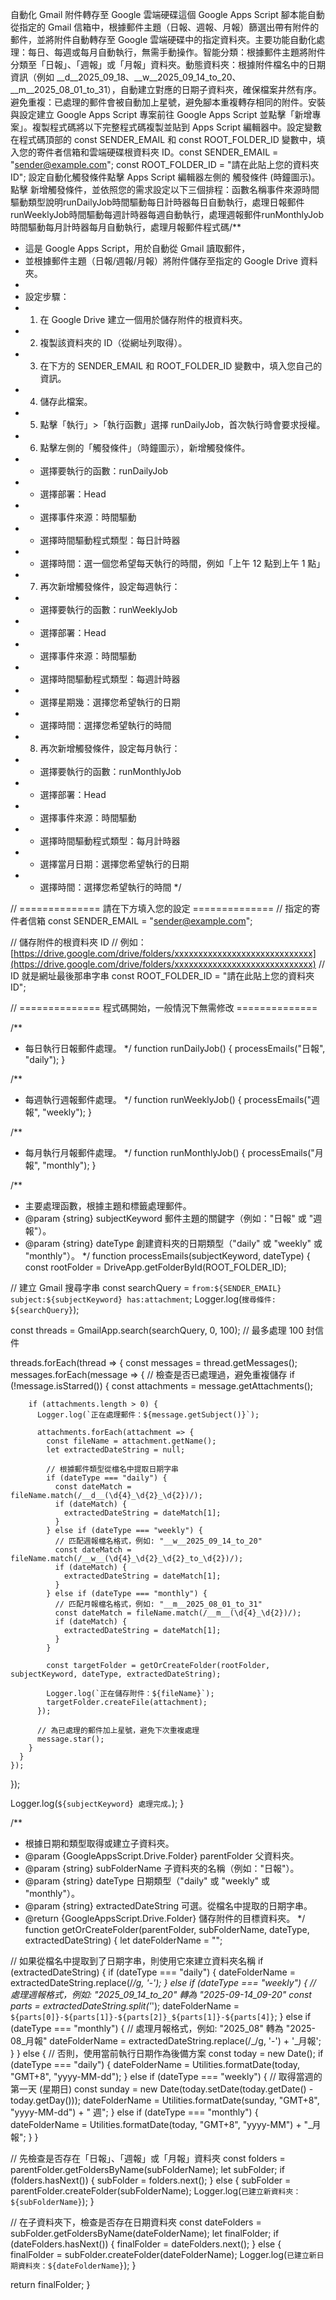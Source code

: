 自動化 Gmail 附件轉存至 Google 雲端硬碟這個 Google Apps Script 腳本能自動從指定的 Gmail 信箱中，根據郵件主題（日報、週報、月報）篩選出帶有附件的郵件，並將附件自動轉存至 Google 雲端硬碟中的指定資料夾。主要功能自動化處理：每日、每週或每月自動執行，無需手動操作。智能分類：根據郵件主題將附件分類至「日報」、「週報」或「月報」資料夾。動態資料夾：根據附件檔名中的日期資訊（例如 __d__2025_09_18、__w__2025_09_14_to_20、__m__2025_08_01_to_31），自動建立對應的日期子資料夾，確保檔案井然有序。避免重複：已處理的郵件會被自動加上星號，避免腳本重複轉存相同的附件。安裝與設定建立 Google Apps Script 專案前往 Google Apps Script 並點擊「新增專案」。複製程式碼將以下完整程式碼複製並貼到 Apps Script 編輯器中。設定變數在程式碼頂部的 const SENDER_EMAIL 和 const ROOT_FOLDER_ID 變數中，填入您的寄件者信箱和雲端硬碟根資料夾 ID。const SENDER_EMAIL = "sender@example.com"; 
const ROOT_FOLDER_ID = "請在此貼上您的資料夾 ID"; 
設定自動化觸發條件點擊 Apps Script 編輯器左側的 觸發條件 (時鐘圖示)。點擊 新增觸發條件，並依照您的需求設定以下三個排程：函數名稱事件來源時間驅動類型說明runDailyJob時間驅動每日計時器每日自動執行，處理日報郵件runWeeklyJob時間驅動每週計時器每週自動執行，處理週報郵件runMonthlyJob時間驅動每月計時器每月自動執行，處理月報郵件程式碼/**
 * 這是 Google Apps Script，用於自動從 Gmail 讀取郵件，
 * 並根據郵件主題（日報/週報/月報）將附件儲存至指定的 Google Drive 資料夾。
 *
 * 設定步驟：
 * 1. 在 Google Drive 建立一個用於儲存附件的根資料夾。
 * 2. 複製該資料夾的 ID（從網址列取得）。
 * 3. 在下方的 SENDER_EMAIL 和 ROOT_FOLDER_ID 變數中，填入您自己的資訊。
 * 4. 儲存此檔案。
 * 5. 點擊「執行」>「執行函數」選擇 runDailyJob，首次執行時會要求授權。
 * 6. 點擊左側的「觸發條件」（時鐘圖示），新增觸發條件。
 * - 選擇要執行的函數：runDailyJob
 * - 選擇部署：Head
 * - 選擇事件來源：時間驅動
 * - 選擇時間驅動程式類型：每日計時器
 * - 選擇時間：選一個您希望每天執行的時間，例如「上午 12 點到上午 1 點」
 * 7. 再次新增觸發條件，設定每週執行：
 * - 選擇要執行的函數：runWeeklyJob
 * - 選擇部署：Head
 * - 選擇事件來源：時間驅動
 * - 選擇時間驅動程式類型：每週計時器
 * - 選擇星期幾：選擇您希望執行的日期
 * - 選擇時間：選擇您希望執行的時間
 * 8. 再次新增觸發條件，設定每月執行：
 * - 選擇要執行的函數：runMonthlyJob
 * - 選擇部署：Head
 * - 選擇事件來源：時間驅動
 * - 選擇時間驅動程式類型：每月計時器
 * - 選擇當月日期：選擇您希望執行的日期
 * - 選擇時間：選擇您希望執行的時間
 */

// ============== 請在下方填入您的設定 ==============
// 指定的寄件者信箱
const SENDER_EMAIL = "sender@example.com"; 

// 儲存附件的根資料夾 ID
// 例如：[https://drive.google.com/drive/folders/xxxxxxxxxxxxxxxxxxxxxxxxxxxxx](https://drive.google.com/drive/folders/xxxxxxxxxxxxxxxxxxxxxxxxxxxxx)
// ID 就是網址最後那串字串
const ROOT_FOLDER_ID = "請在此貼上您的資料夾 ID"; 

// ============== 程式碼開始，一般情況下無需修改 ==============

/**
 * 每日執行日報郵件處理。
 */
function runDailyJob() {
  processEmails("日報", "daily");
}

/**
 * 每週執行週報郵件處理。
 */
function runWeeklyJob() {
  processEmails("週報", "weekly");
}

/**
 * 每月執行月報郵件處理。
 */
function runMonthlyJob() {
  processEmails("月報", "monthly");
}

/**
 * 主要處理函數，根據主題和標籤處理郵件。
 * @param {string} subjectKeyword 郵件主題的關鍵字（例如："日報" 或 "週報"）。
 * @param {string} dateType 創建資料夾的日期類型（"daily" 或 "weekly" 或 "monthly"）。
 */
function processEmails(subjectKeyword, dateType) {
  const rootFolder = DriveApp.getFolderById(ROOT_FOLDER_ID);
  
  // 建立 Gmail 搜尋字串
  const searchQuery = `from:${SENDER_EMAIL} subject:${subjectKeyword} has:attachment`;
  Logger.log(`搜尋條件: ${searchQuery}`);
  
  const threads = GmailApp.search(searchQuery, 0, 100); // 最多處理 100 封信件
  
  threads.forEach(thread => {
    const messages = thread.getMessages();
    messages.forEach(message => {
      // 檢查是否已處理過，避免重複儲存
      if (!message.isStarred()) {
        const attachments = message.getAttachments();
        
        if (attachments.length > 0) {
          Logger.log(`正在處理郵件：${message.getSubject()}`);
          
          attachments.forEach(attachment => {
            const fileName = attachment.getName();
            let extractedDateString = null;
            
            // 根據郵件類型從檔名中提取日期字串
            if (dateType === "daily") {
              const dateMatch = fileName.match(/__d__(\d{4}_\d{2}_\d{2})/);
              if (dateMatch) {
                extractedDateString = dateMatch[1];
              }
            } else if (dateType === "weekly") {
              // 匹配週報檔名格式，例如: "__w__2025_09_14_to_20"
              const dateMatch = fileName.match(/__w__(\d{4}_\d{2}_\d{2}_to_\d{2})/);
              if (dateMatch) {
                extractedDateString = dateMatch[1];
              }
            } else if (dateType === "monthly") {
              // 匹配月報檔名格式，例如: "__m__2025_08_01_to_31"
              const dateMatch = fileName.match(/__m__(\d{4}_\d{2})/);
              if (dateMatch) {
                extractedDateString = dateMatch[1];
              }
            }

            const targetFolder = getOrCreateFolder(rootFolder, subjectKeyword, dateType, extractedDateString);
            
            Logger.log(`正在儲存附件：${fileName}`);
            targetFolder.createFile(attachment);
          });
          
          // 為已處理的郵件加上星號，避免下次重複處理
          message.star(); 
        }
      }
    });
  });
  
  Logger.log(`${subjectKeyword} 處理完成。`);
}

/**
 * 根據日期和類型取得或建立子資料夾。
 * @param {GoogleAppsScript.Drive.Folder} parentFolder 父資料夾。
 * @param {string} subFolderName 子資料夾的名稱（例如："日報"）。
 * @param {string} dateType 日期類型（"daily" 或 "weekly" 或 "monthly"）。
 * @param {string} extractedDateString 可選。從檔名中提取的日期字串。
 * @return {GoogleAppsScript.Drive.Folder} 儲存附件的目標資料夾。
 */
function getOrCreateFolder(parentFolder, subFolderName, dateType, extractedDateString) {
  let dateFolderName = "";
  
  // 如果從檔名中提取到了日期字串，則使用它來建立資料夾名稱
  if (extractedDateString) {
    if (dateType === "daily") {
      dateFolderName = extractedDateString.replace(/_/g, '-');
    } else if (dateType === "weekly") {
      // 處理週報格式，例如: "2025_09_14_to_20" 轉為 "2025-09-14_09-20"
      const parts = extractedDateString.split('_');
      dateFolderName = `${parts[0]}-${parts[1]}-${parts[2]}_${parts[1]}-${parts[4]}`;
    } else if (dateType === "monthly") {
      // 處理月報格式，例如: "2025_08" 轉為 "2025-08_月報"
      dateFolderName = extractedDateString.replace(/_/g, '-') + '_月報';
    }
  } else {
    // 否則，使用當前執行日期作為後備方案
    const today = new Date();
    if (dateType === "daily") {
      dateFolderName = Utilities.formatDate(today, "GMT+8", "yyyy-MM-dd");
    } else if (dateType === "weekly") {
      // 取得當週的第一天 (星期日)
      const sunday = new Date(today.setDate(today.getDate() - today.getDay()));
      dateFolderName = Utilities.formatDate(sunday, "GMT+8", "yyyy-MM-dd") + " 週";
    } else if (dateType === "monthly") {
      dateFolderName = Utilities.formatDate(today, "GMT+8", "yyyy-MM") + "_月報";
    }
  }
  
  // 先檢查是否存在「日報」、「週報」或「月報」資料夾
  const folders = parentFolder.getFoldersByName(subFolderName);
  let subFolder;
  if (folders.hasNext()) {
    subFolder = folders.next();
  } else {
    subFolder = parentFolder.createFolder(subFolderName);
    Logger.log(`已建立新資料夾：${subFolderName}`);
  }
  
  // 在子資料夾下，檢查是否存在日期資料夾
  const dateFolders = subFolder.getFoldersByName(dateFolderName);
  let finalFolder;
  if (dateFolders.hasNext()) {
    finalFolder = dateFolders.next();
  } else {
    finalFolder = subFolder.createFolder(dateFolderName);
    Logger.log(`已建立新日期資料夾：${dateFolderName}`);
  }
  
  return finalFolder;
}
